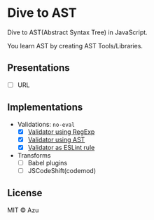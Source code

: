 # Dive to AST

Dive to AST(Abstract Syntax Tree) in JavaScript.

You learn AST by creating AST Tools/Libraries.


## Presentations

- [ ] URL

## Implementations

- Validations: `no-eval`
    - [x] [Validator using RegExp](examples/regexp-validator)
    - [x] [Validator using AST](examples/ast-validator)
    - [x] [Validator as ESLint rule](examples/eslint-plugins-no-eval)
- Transforms
    - [ ] Babel plugins
    - [ ] JSCodeShift(codemod)

## License

MIT © Azu
